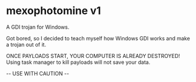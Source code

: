 # mexophotomine v1
A GDI trojan for Windows.

Got bored, so I decided to teach myself how Windows GDI works and make a trojan out of it.

ONCE PAYLOADS START, YOUR COMPUTER IS ALREADY DESTROYED! 
Using task manager to kill payloads will not save your data.

-- USE WITH CAUTION --
